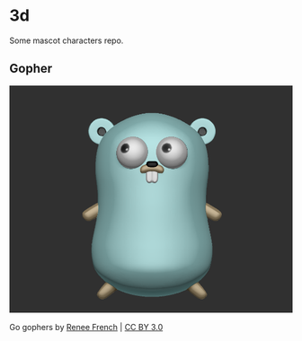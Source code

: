 # 3d
Some mascot characters repo.

## Gopher

![./blob/master/gopher/gopher.png](./gopher/gopher.png)

Go gophers by [Renee French](http://reneefrench.blogspot.com/) | [CC BY 3.0](https://creativecommons.org/licenses/by/3.0/)

